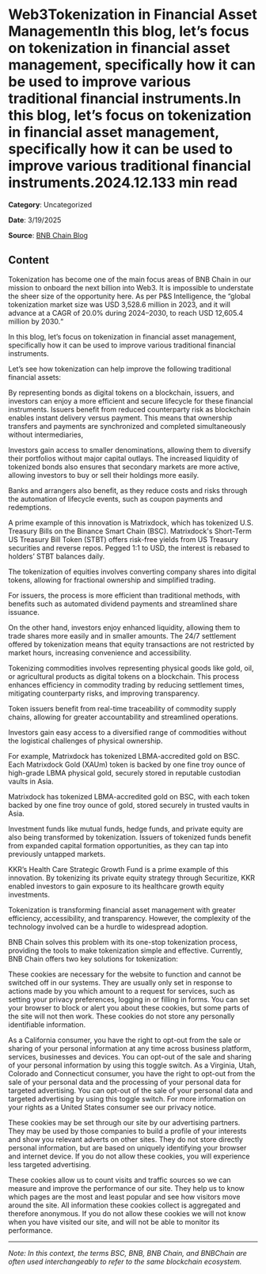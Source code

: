 # Web3Tokenization in Financial Asset ManagementIn this blog, let’s focus on tokenization in financial asset management, specifically how it can be used to improve various traditional financial instruments.In this blog, let’s focus on tokenization in financial asset management, specifically how it can be used to improve various traditional financial instruments.2024.12.133 min read

**Category**: Uncategorized

**Date**: 3/19/2025

**Source**: [BNB Chain Blog](https://www.bnbchain.org/en/blog/tokenization-in-financial-asset-management)

## Content

Tokenization has become one of the main focus areas of BNB Chain in our mission to onboard the next billion into Web3. It is impossible to understate the sheer size of the opportunity here. As per P&S Intelligence, the “global tokenization market size was USD 3,528.6 million in 2023, and it will advance at a CAGR of 20.0% during 2024–2030, to reach USD 12,605.4 million by 2030.“

In this blog, let’s focus on tokenization in financial asset management, specifically how it can be used to improve various traditional financial instruments.

Let’s see how tokenization can help improve the following traditional financial assets:

By representing bonds as digital tokens on a blockchain, issuers, and investors can enjoy a more efficient and secure lifecycle for these financial instruments. Issuers benefit from reduced counterparty risk as blockchain enables instant delivery versus payment. This means that ownership transfers and payments are synchronized and completed simultaneously without intermediaries,

Investors gain access to smaller denominations, allowing them to diversify their portfolios without major capital outlays. The increased liquidity of tokenized bonds also ensures that secondary markets are more active, allowing investors to buy or sell their holdings more easily.

Banks and arrangers also benefit, as they reduce costs and risks through the automation of lifecycle events, such as coupon payments and redemptions.

A prime example of this innovation is Matrixdock, which has tokenized U.S. Treasury Bills on the Binance Smart Chain (BSC). Matrixdock's Short-Term US Treasury Bill Token (STBT) offers risk-free yields from US Treasury securities and reverse repos. Pegged 1:1 to USD, the interest is rebased to holders’ STBT balances daily.

The tokenization of equities involves converting company shares into digital tokens, allowing for fractional ownership and simplified trading.

For issuers, the process is more efficient than traditional methods, with benefits such as automated dividend payments and streamlined share issuance.

On the other hand, investors enjoy enhanced liquidity, allowing them to trade shares more easily and in smaller amounts. The 24/7 settlement offered by tokenization means that equity transactions are not restricted by market hours, increasing convenience and accessibility.

Tokenizing commodities involves representing physical goods like gold, oil, or agricultural products as digital tokens on a blockchain. This process enhances efficiency in commodity trading by reducing settlement times, mitigating counterparty risks, and improving transparency.

Token issuers benefit from real-time traceability of commodity supply chains, allowing for greater accountability and streamlined operations.

Investors gain easy access to a diversified range of commodities without the logistical challenges of physical ownership.

For example, Matrixdock has tokenized LBMA-accredited gold on BSC. Each Matrixdock Gold (XAUm) token is backed by one fine troy ounce of high-grade LBMA physical gold, securely stored in reputable custodian vaults in Asia.

Matrixdock has tokenized LBMA-accredited gold on BSC, with each token backed by one fine troy ounce of gold, stored securely in trusted vaults in Asia.

Investment funds like mutual funds, hedge funds, and private equity are also being transformed by tokenization. Issuers of tokenized funds benefit from expanded capital formation opportunities, as they can tap into previously untapped markets.

KKR’s Health Care Strategic Growth Fund is a prime example of this innovation. By tokenizing its private equity strategy through Securitize, KKR enabled investors to gain exposure to its healthcare growth equity investments.

Tokenization is transforming financial asset management with greater efficiency, accessibility, and transparency. However, the complexity of the technology involved can be a hurdle to widespread adoption.

BNB Chain solves this problem with its one-stop tokenization process, providing the tools to make tokenization simple and effective. Currently, BNB Chain offers two key solutions for tokenization:

These cookies are necessary for the website to function and cannot be switched off in our systems. They are usually only set in response to actions made by you which amount to a request for services, such as setting your privacy preferences, logging in or filling in forms. You can set your browser to block or alert you about these cookies, but some parts of the site will not then work. These cookies do not store any personally identifiable information.

As a California consumer, you have the right to opt-out from the sale or sharing of your personal information at any time across business platform, services, businesses and devices. You can opt-out of the sale and sharing of your personal information by using this toggle switch. As a Virginia, Utah, Colorado and Connecticut consumer, you have the right to opt-out from the sale of your personal data and the processing of your personal data for targeted advertising. You can opt-out of the sale of your personal data and targeted advertising by using this toggle switch. For more information on your rights as a United States consumer see our privacy notice.

These cookies may be set through our site by our advertising partners. They may be used by those companies to build a profile of your interests and show you relevant adverts on other sites. They do not store directly personal information, but are based on uniquely identifying your browser and internet device. If you do not allow these cookies, you will experience less targeted advertising.

These cookies allow us to count visits and traffic sources so we can measure and improve the performance of our site. They help us to know which pages are the most and least popular and see how visitors move around the site. All information these cookies collect is aggregated and therefore anonymous. If you do not allow these cookies we will not know when you have visited our site, and will not be able to monitor its performance.



---

*Note: In this context, the terms BSC, BNB, BNB Chain, and BNBChain are often used interchangeably to refer to the same blockchain ecosystem.*

